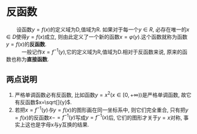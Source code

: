 # 反函数
&emsp;&emsp;设函数$y=f(x)$的定义域为D,值域为R. 如果对于每一个$y\in R$, 必存在唯一的$x \in D$使得$y=f(x)$成立, 则由此定义了一个新的函数$x=\varphi(y)$.这个函数就称为函数$y=f(x)$的**反函数**.  
&emsp;&emsp;&emsp;一般记作$x=f^{-1}(y)$,它的定义域为R,值域为D.相对于反函数来说, 原来的函数也称为**直接函数**.

## 两点说明
1. 严格单调函数必有反函数, 比如函数$y=x^2(x\in [0,+\infty))$是严格单调函数, 故它有反函数$x=\sqrt[]{y}$.
2. 若把$x=f^{-1}(y)与y=f(x)$的图形画在同一坐标系中, 则它们完全重合, 只有把$y=f(x)$的反函数$x-=f^{-1}(y)$写成$y=f^{-1}(x)$后, 它们的图形才关于$y=x$对称, 事实上这也是字母x与y互换的结果.
